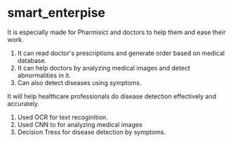 # smart_enterpise
It is especially made for Pharmisict and doctors to help them and ease their work. 
1. It can read doctor's prescriptions and generate order based on medical database.
2. It can help doctors by analyzing medical images and detect abnormalities in it.
3. Can also detect diseases using symptoms.

It will help healthcare professionals do disease detection effectively and accurately.

1. Used OCR for text recoginition.
2. Used CNN to for analyzing medical images
3. Decision Tress for disease detection by symptoms.

